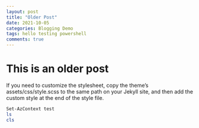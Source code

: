 ```yaml
---
layout: post
title: "Older Post"
date: 2021-10-05
categories: Blogging Demo
tags: hello testing powershell
comments: true
---
```


# This is an older post

If you need to customize the stylesheet, copy the theme’s assets/css/style.scss to the same path on your Jekyll site, and then add the custom style at the end of the style file.

```powershell
Set-AzContext test
ls
cls
```

